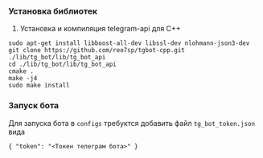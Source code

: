 ### Установка библиотек
1. Установка и компиляция telegram-api для С++
```  
sudo apt-get install libboost-all-dev libssl-dev nlohmann-json3-dev
git clone https://github.com/reo7sp/tgbot-cpp.git ./lib/tg_bot/lib/tg_bot_api
cd ./lib/tg_bot/lib/tg_bot_api
cmake .  
make -j4
sudo make install
```

### Запуск бота
Для запуска бота в `configs` требуктся добавить файл `tg_bot_token.json` вида
```
{ "token": "<Токен телеграм бота>" }
```